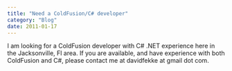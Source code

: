 ```yaml
---
title: "Need a ColdFusion/C# developer"
category: "Blog"
date: 2011-01-17
---
```



I am looking for a ColdFusion developer with C# .NET experience here in the Jacksonville, Fl area. If you are available, and have experience with both ColdFusion and C#, please contact me at davidfekke at gmail dot com.